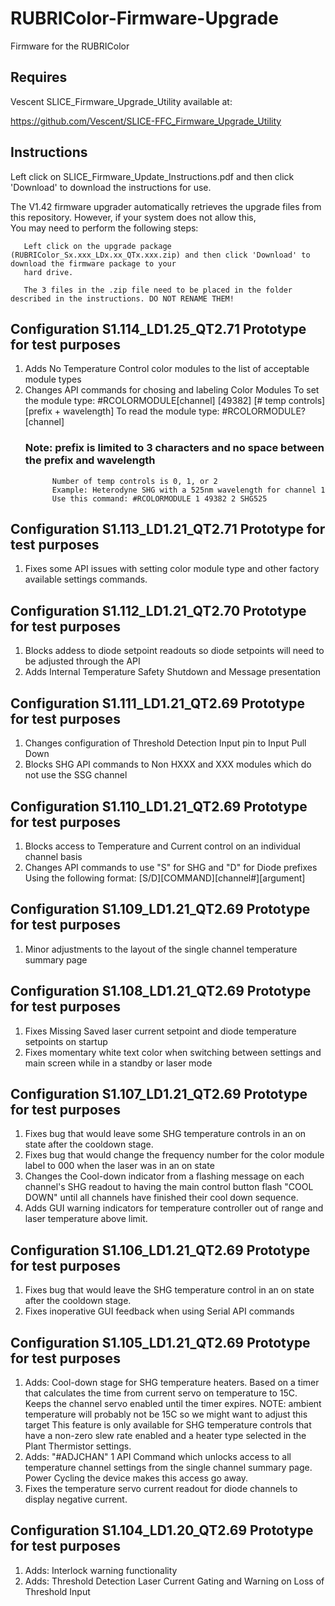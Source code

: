 # RUBRIColor-Firmware-Upgrade
Firmware for the RUBRIColor

## Requires 
  Vescent SLICE_Firmware_Upgrade_Utility available at:
  
  https://github.com/Vescent/SLICE-FFC_Firmware_Upgrade_Utility
## Instructions
 
  Left click on SLICE_Firmware_Update_Instructions.pdf and then click 'Download' to download the instructions for use.

  The V1.42 firmware upgrader automatically retrieves the upgrade files from this repository. However, if your system does not allow this,  
  You may need to perform the following steps:  
  
       Left click on the upgrade package (RUBRIColor_Sx.xxx_LDx.xx_QTx.xxx.zip) and then click 'Download' to download the firmware package to your  
       hard drive.
  
       The 3 files in the .zip file need to be placed in the folder described in the instructions. DO NOT RENAME THEM!  

## Configuration S1.114_LD1.25_QT2.71 Prototype for test purposes
1.  Adds No Temperature Control color modules to the list of acceptable module types
2.  Changes API commands for chosing and labeling Color Modules
	To set the module type: #RCOLORMODULE[channel] [49382] [# temp controls] [prefix + wavelength]
    To read the module type: #RCOLORMODULE? [channel]
    ### Note: prefix is limited to 3 characters and no space between the prefix and wavelength
              Number of temp controls is 0, 1, or 2
              Example: Heterodyne SHG with a 525nm wavelength for channel 1
              Use this command: #RCOLORMODULE 1 49382 2 SHG525
              
              
## Configuration S1.113_LD1.21_QT2.71 Prototype for test purposes
1.  Fixes some API issues with setting color module type and other factory available settings commands.

## Configuration S1.112_LD1.21_QT2.70 Prototype for test purposes
1.  Blocks addess to diode setpoint readouts so diode setpoints will need to be adjusted through the API
2.  Adds Internal Temperature Safety Shutdown and Message presentation

## Configuration S1.111_LD1.21_QT2.69 Prototype for test purposes
1.  Changes configuration of Threshold Detection Input pin to Input Pull Down
2.  Blocks SHG API commands to Non HXXX and XXX modules which do not use the SSG channel

## Configuration S1.110_LD1.21_QT2.69 Prototype for test purposes
1.  Blocks access to Temperature and Current control on an individual channel basis
2.  Changes API commands to use "S" for SHG and "D" for Diode prefixes 
    Using the following format:
    [S/D][COMMAND][channel#][argument]

## Configuration S1.109_LD1.21_QT2.69 Prototype for test purposes
1.  Minor adjustments to the layout of the single channel temperature summary page

## Configuration S1.108_LD1.21_QT2.69 Prototype for test purposes
1.  Fixes Missing Saved laser current setpoint and diode temperature setpoints on startup
2.  Fixes momentary white text color when switching between settings and main screen while in a standby or laser mode

## Configuration S1.107_LD1.21_QT2.69 Prototype for test purposes
1.  Fixes bug that would leave some SHG temperature controls in an on state after the cooldown stage.
2.  Fixes bug that would change the frequency number for the color module label to 000 when the laser was in an on state
3.  Changes the Cool-down indicator from a flashing message on each channel's SHG readout to having the main control button flash "COOL DOWN" 
    until all channels have finished their cool down sequence.
4.  Adds GUI warning indicators for temperature controller out of range and laser temperature above limit.	

## Configuration S1.106_LD1.21_QT2.69 Prototype for test purposes
1.  Fixes bug that would leave the SHG temperature control in an on state after the cooldown stage.
2.  Fixes inoperative GUI feedback when using Serial API commands

## Configuration S1.105_LD1.21_QT2.69 Prototype for test purposes
1.	Adds:
	Cool-down stage for SHG temperature heaters. Based on a timer that calculates the time from current servo on temperature to 15C. 
	Keeps the channel servo enabled until the timer expires. 
	NOTE: ambient temperature will probably not be 15C so we might want to adjust this target
	This feature is only available for SHG temperature controls that have a non-zero slew rate enabled and a heater type selected in the Plant Thermistor settings.
2.	Adds:
	"#ADJCHAN" 1 API Command which unlocks access to all temperature channel settings from the single channel summary page.
	Power Cycling the device makes this access go away.
3.	Fixes the temperature servo current readout for diode channels to display negative current. 	

## Configuration S1.104_LD1.20_QT2.69 Prototype for test purposes
1.	Adds:
	Interlock warning functionality
2.	Adds:
	Threshold Detection Laser Current Gating and Warning on Loss of Threshold Input

